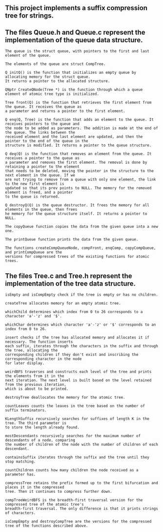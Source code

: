 ## This project implements a suffix compression tree for strings.

## The files Queue.h and Queue.c represent the implementation of the queue data structure.

    The queue is the struct queue, with pointers to the first and last element of the queue.

    The elements of the queue are struct CompTree.

    Q initQ() is the function that initializes an empty queue by allocating memory for the struct queue. 
    It returns a pointer to the allocated structure.

    QNptr CreateQNode(Tree *) is the function through which a queue element of atomic tree type is initialized.

    Tree front(Q) is the function that retrieves the first element from the queue. It receives the queue as 
    a parameter and returns a pointer to the first element.

    Q enq(Q, Tree) is the function that adds an element to the queue. It receives pointers to the queue and 
    the node to be added as parameters. The addition is made at the end of the queue. The links between the
    received element and the last element are updated, and then the pointer to the end of the queue in the
    structure is modified. It returns a pointer to the queue structure.

    Q deq(Q) is the function that removes an element from the queue. It receives a pointer to the queue as
    a parameter and removes the first element. The removal is done by retaining a pointer to the element
    that needs to be deleted, moving the pointer in the structure to the next element in the queue. If we
    are not trying to remove from a queue with only one element, the link to the new first element is
    updated so that its prev points to NULL. The memory for the removed element is freed, and a pointer
    to the queue is returned.

    Q destroyQ(Q) is the queue destructor. It frees the memory for all elements in the queue, then frees
    he memory for the queue structure itself. It returns a pointer to NULL.

    The copyQueue function copies the data from the given queue into a new one.

    The printQueue function prints the data from the given queue.

    The functions createCompQueueNode, compFront, enqComp, copyCompQueue, and printCompQueue are the
    versions for compressed trees of the existing functions for atomic trees.

## The files Tree.c and Tree.h represent the implementation of the tree data structure.

    isEmpty and isCompEmpty check if the tree is empty or has no children.
    
    createTree allocates memory for an empty atomic tree.
    
    whichChild determines which index from 0 to 26 corresponds to a character 'a'-'z' and '$'.
    
    whichChar determines which character 'a'-'z' or '$' corresponds to an index from 0 to 26.
    
    insert checks if the tree has allocated memory and allocates it if necessary. The function inserts
    each suffix, iterates through the characters in the suffix and through the tree, allocating the
    corresponding children if they don't exist and inscribing the corresponding character in the node
    for later display.
    
    weirdBFS traverses and constructs each level of the tree and prints the elements from it in the
    next iteration. The next level is built based on the level retained from the previous iteration,
    which is about to be printed.
    
    destroyTree deallocates the memory for the atomic tree.
    
    countLeaves counts the leaves in the tree based on the number of suffix terminators.
    
    KLengthSuffix recursively searches for suffixes of length K in the tree. The third parameter is
    to store the length already found.
    
    mostDescendants recursively searches for the maximum number of descendants of a node, comparing
    the number of children of the node with the number of children of each descendant.
    
    containsSuffix iterates through the suffix and the tree until they stop matching.
    
    countChildren counts how many children the node received as a parameter has.
    
    compressTree retains the prefix formed up to the first bifurcation and places it in the compressed
    tree. Then it continues to compress further down.
    
    compTreeWeirdBFS is the breadth-first traversal version for the compressed tree of the atomic tree's
    breadth-first traversal. The only difference is that it prints strings of characters.
    
    isCompEmpty and destroyCompTree are the versions for the compressed tree of the functions described above.